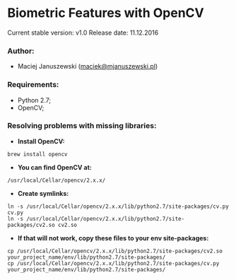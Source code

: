 Biometric Features with OpenCV
=========================================

Current stable version: v1.0
Release date: 11.12.2016

### Author:

* Maciej Januszewski (maciek@mjanuszewski.pl)


### Requirements:
* Python 2.7;
* OpenCV;

### Resolving problems with missing libraries:

* **Install OpenCV:**
```
brew install opencv
```
* **You can find OpenCV at:**
```
/usr/local/Cellar/opencv/2.x.x/
```

* **Create symlinks:**
```
ln -s /usr/local/Cellar/opencv/2.x.x/lib/python2.7/site-packages/cv.py cv.py
ln -s /usr/local/Cellar/opencv/2.x.x/lib/python2.7/site-packages/cv2.so cv2.so
```
* **If that will not work, copy these files to your env site-packages:**
```
cp /usr/local/Cellar/opencv/2.x.x/lib/python2.7/site-packages/cv2.so your_project_name/env/lib/python2.7/site-packages/
cp /usr/local/Cellar/opencv/2.x.x/lib/python2.7/site-packages/cv.py your_project_name/env/lib/python2.7/site-packages/
```